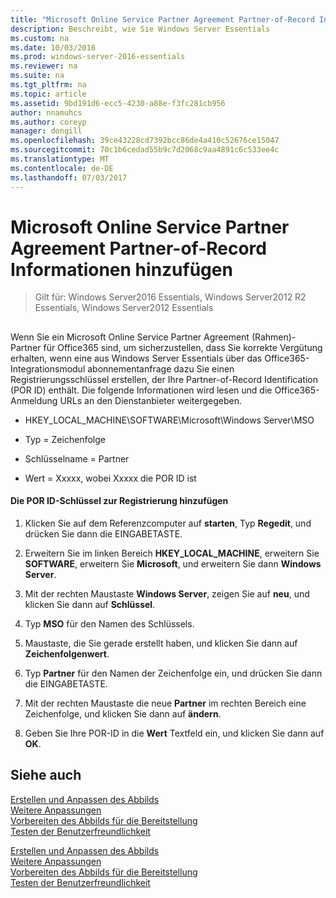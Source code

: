 ```yaml
---
title: "Microsoft Online Service Partner Agreement Partner-of-Record Informationen hinzufügen"
description: Beschreibt, wie Sie Windows Server Essentials
ms.custom: na
ms.date: 10/03/2016
ms.prod: windows-server-2016-essentials
ms.reviewer: na
ms.suite: na
ms.tgt_pltfrm: na
ms.topic: article
ms.assetid: 9bd191d6-ecc5-4230-a88e-f3fc281cb956
author: nnamuhcs
ms.author: coreyp
manager: dongill
ms.openlocfilehash: 39ce43228cd7392bcc86de4a410c52676ce15047
ms.sourcegitcommit: 70c1b6cedad55b9c7d2068c9aa4891c6c533ee4c
ms.translationtype: MT
ms.contentlocale: de-DE
ms.lasthandoff: 07/03/2017
---
```

# <a name="add-microsoft-online-service-partner-agreement-partner-of-record-information"></a>Microsoft Online Service Partner Agreement Partner-of-Record Informationen hinzufügen

>Gilt für: Windows Server2016 Essentials, Windows Server2012 R2 Essentials, Windows Server2012 Essentials

##  <a name="BKMK_3rdLevelDomanNames"></a>   
 Wenn Sie ein Microsoft Online Service Partner Agreement (Rahmen)-Partner für Office365 sind, um sicherzustellen, dass Sie korrekte Vergütung erhalten, wenn eine aus Windows Server Essentials über das Office365-Integrationsmodul abonnementanfrage dazu Sie einen Registrierungsschlüssel erstellen, der Ihre Partner-of-Record Identification (POR ID) enthält. Die folgende Informationen wird lesen und die Office365-Anmeldung URLs an den Dienstanbieter weitergegeben.  
  
-   HKEY_LOCAL_MACHINE\SOFTWARE\Microsoft\Windows Server\MSO  
  
-   Typ = Zeichenfolge  
  
-   Schlüsselname = Partner  
  
-   Wert = Xxxxx, wobei Xxxxx die POR ID ist  
  
#### <a name="to-add-the-por-id-key-to-the-registry"></a>Die POR ID-Schlüssel zur Registrierung hinzufügen  
  
1.  Klicken Sie auf dem Referenzcomputer auf **starten**, Typ **Regedit**, und drücken Sie dann die EINGABETASTE.  
  
2.  Erweitern Sie im linken Bereich **HKEY_LOCAL_MACHINE**, erweitern Sie **SOFTWARE**, erweitern Sie **Microsoft**, und erweitern Sie dann **Windows Server**.  
  
3.  Mit der rechten Maustaste **Windows Server**, zeigen Sie auf **neu**, und klicken Sie dann auf **Schlüssel**.  
  
4.  Typ **MSO** für den Namen des Schlüssels.  
  
5.  Maustaste, die Sie gerade erstellt haben, und klicken Sie dann auf **Zeichenfolgenwert**.  
  
6.  Typ **Partner** für den Namen der Zeichenfolge ein, und drücken Sie dann die EINGABETASTE.  
  
7.  Mit der rechten Maustaste die neue **Partner** im rechten Bereich eine Zeichenfolge, und klicken Sie dann auf **ändern**.  
  
8.  Geben Sie Ihre POR-ID in die **Wert** Textfeld ein, und klicken Sie dann auf **OK**.  
  
## <a name="see-also"></a>Siehe auch  

 [Erstellen und Anpassen des Abbilds](Creating-and-Customizing-the-Image.md)   
 [Weitere Anpassungen](Additional-Customizations.md)   
 [Vorbereiten des Abbilds für die Bereitstellung](Preparing-the-Image-for-Deployment.md)   
 [Testen der Benutzerfreundlichkeit](Testing-the-Customer-Experience.md)

 [Erstellen und Anpassen des Abbilds](../install/Creating-and-Customizing-the-Image.md)   
 [Weitere Anpassungen](../install/Additional-Customizations.md)   
 [Vorbereiten des Abbilds für die Bereitstellung](../install/Preparing-the-Image-for-Deployment.md)   
 [Testen der Benutzerfreundlichkeit](../install/Testing-the-Customer-Experience.md)

